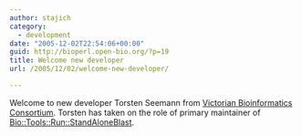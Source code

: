 ```yaml
---
author: stajich
category:
  - development
date: "2005-12-02T22:54:06+00:00"
guid: http://bioperl.open-bio.org/?p=19
title: Welcome new developer
url: /2005/12/02/welcome-new-developer/

---
```

Welcome to new developer Torsten Seemann from [Victorian Bioinformatics Consortium](http://www.vicbioinformatics.com/home.shtml). Torsten has taken on the role of primary maintainer of [Bio::Tools::Run::StandAloneBlast](/wiki/Modules:Bio::Tools::Run::StandAloneBlast).
